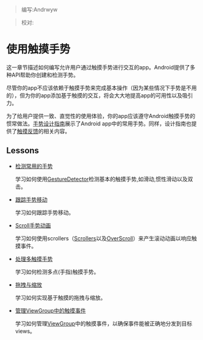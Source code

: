 > 编写:Andrwyw

> 校对:

# 使用触摸手势 #

这一章节描述如何编写允许用户通过触摸手势进行交互的app。Android提供了多种API帮助你创建和检测手势。

尽管你的app不应该依赖于触摸手势来完成基本操作（因为某些情况下手势是不用的），但为你的app添加基于触摸的交互，将会大大地提高app的可用性以及吸引力。

为了给用户提供一致、直觉性的使用体验，你的app应该遵守Android触摸手势的惯常做法。[手势设计指南](http://developer.android.com/design/patterns/gestures.html)展示了Android app中的常用手势。同样，设计指南也提供了[触摸反馈](http://developer.android.com/design/style/touch-feedback.html)的相关内容。

## Lessons ##

- [检测常用的手势]()

	学习如何使用[GestureDetector](http://developer.android.com/reference/android/view/GestureDetector.html)检测基本的触摸手势,如滑动,惯性滑动以及双击。

- [跟踪手势移动]()

	学习如何跟踪手势移动。
- [Scroll手势动画]()

	学习如何使用scrollers（[Scrollers](http://developer.android.com/reference/android/widget/Scroller.html)以及[OverScroll](http://developer.android.com/reference/android/widget/OverScroller.html)）来产生滚动动画以响应触摸事件。
- [处理多触摸手势]()
	
	学习如何检测多点(手指)触摸手势。
- [拖拽与缩放]()
	
	学习如何实现基于触摸的拖拽与缩放。
- [管理ViewGroup中的触摸事件]()
	
	学习如何管理[ViewGroup](http://developer.android.com/reference/android/view/ViewGroup.html)中的触摸事件，以确保事件能被正确地分发到目标views。